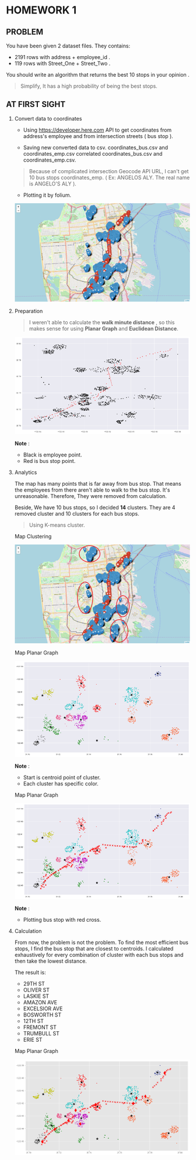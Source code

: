 # HOMEWORK 1

## PROBLEM
You have been given 2 dataset files. They contains:

- 2191 rows with address + employee_id .
- 119 rows with Street_One + Street_Two . 

You should write an algorithm that returns the best 10 stops in your opinion .
>Simplify, It has a high probability of being the best stops.

## AT FIRST SIGHT

1. Convert data to coordinates

    * Using https://developer.here.com API to get coordinates from address's employee and from intersection streets ( bus stop ).

    * Saving new converted data to csv. coordinates_bus.csv and coordinates_emp.csv correlated coordinates_bus.csv and coordinates_emp.csv.
    > Because of complicated intersection Geocode API URL, I can't get 10 bus stops coordinates_emp. ( Ex: ANGELOS ALY. The real name is ANGELO'S ALY ).
    * Plotting it by folium.

    ![Image description](images/Insight.png)


2. Preparation

    > I weren't able to calculate the **walk minute distance** , so this makes sense for using **Planar Graph** and **Euclidean Distance**.

    ![Image description](images/euc_plot.png)

    **Note** : 
    - Black is employee point.
    - Red is bus stop point.
3. Analytics

    The map has many points that is far away from bus stop. That means the employees from there aren't able to walk to the bus stop. It's unreasonable.  Therefore, They were removed from calculation.

    Beside, We have 10 bus stops, so I decided **14** clusters. They are 4 removed cluster and 10 clusters for each bus stops.
    
    > Using K-means cluster.

    Map Clustering

    ![Image description](images/cluster.png)

    Map Planar Graph

    ![Image description](images/euc_cluster.png)

    **Note** : 
    - Start is centroid point of cluster.
    - Each cluster has specific color.

    Map Planar Graph

    ![Image description](images/euc_cluster_full.png)

    **Note** : 
    - Plotting bus stop with red cross.

4. Calculation

    From now, the problem is not the problem. To find the most efficient bus stops, I find the bus stop that are closest to centroids. I calculated exhaustively for every combination of cluster with each bus stops and then take the lowest distance.

    The result is:
    - 29TH ST
    - OLIVER ST
    - LASKIE ST
    - AMAZON AVE
    - EXCELSIOR AVE
    - BOSWORTH ST
    - 12TH ST
    - FREMONT ST
    - TRUMBULL ST
    - ERIE ST

    
    Map Planar Graph

    ![Image description](images/result.png)















